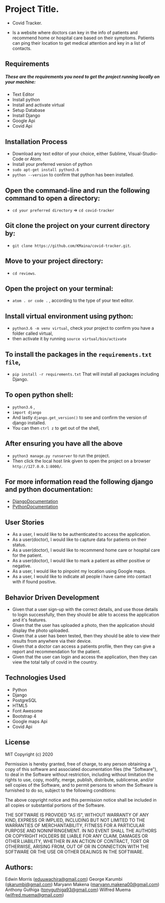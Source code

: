 # Project Title.
 * Covid Tracker.

* Is a website where doctors can key in the info of patients and recommend home or hospital care
  based on their symptoms. 
  Patients can ping their location to get medical attention and key in a list of contacts. 


## Requirements
##### These are the requirements you need to get the project running locally on your machine:
  * Text Editor
  * Install python
  * Install and activate virtual
  * Setup Database
  * Install Django
  * Google Api
  * Covid Api
  
## Installation Process
 * Download any text editor of your choice, either Sublime, Visual-Studio-Code or Atom.
 * Install your preferred version of python
 * ```sudo apt-get install python3.6```
 * ```python --version``` to confirm that python has been installed.
## Open the command-line and run the following command to open a directory:
  * ```cd your preferred directory``` => ```cd covid-tracker```
## Git clone the project on your current directory by:
  * ```git clone https://github.com/KMaina/covid-tracker.git```.
## Move to your project directory:
 * ```cd reviews```.
## Open the project on your terminal:
  * ```atom . or code .``` , according to the type of your text editor.
## Install virtual environment using python:
  * ```python3.6 -m venv virtual```, check your project to confirm you have a folder called virtual,
  * then activate it by running ```source virtual/bin/activate```
## To install the packages in the ```requirements.txt file```,
  * ```pip install -r requirements.txt```  That will install all packages including Django.
## To open python shell:
  * ```python3.6``` ,
  * ```import django```
  * And lastly ```django.get_version()``` to see and confirm the version of django installed.
  * You can then ```ctrl z``` to get out of the shell,
## After ensuring you have all the above
  * ```python3 manage.py runserver``` to run the project.
  * Then click the local host link given to open the project on a browser ```http://127.0.0.1:8000/```.


## For more information read the following django and python documentation:
  * [DjangoDocumentation](https://docs.djangoproject.com/en/1.11/intro/install/)
  * [PythonDocumentation](https://www.python.org/doc/)

## User Stories
* As a user, I would like to be authenticated to access the application.
* As a user(doctor), I would like to capture data for patients on their status.
* As a user(doctor), I would like to recommend home care or hospital care for the patient.
* As a user(doctor), I would like to mark a patient as either positive or negative.
* As a user, I would like to pinpoint my location using Google maps.
* As a user, I would like to indicate all people i have came into contact with if found positive.


## Behavior Driven Development
* Given that a user sign-up with the correct details, and use those details to login successfully, then they should be able to access the application and it's features.
* Given that the user has uploaded a photo, then the application should display the photo uploaded.
* Given that a user has been tested, then they should be able to view their results from anywhere via their device.
* Given that a doctor can access a patients profile, then they can give a report and recommendation for the patient.
* Given that the user can login and access the application, then they can view the total tally of covid in the country.



## Technologies Used
* Python
* Django
* PostgreSQL
* HTML5
* Font Awesome
* Bootstrap 4
* Google maps Api
* Covid Api


## License
MIT Copyright (c) 2020 

Permission is hereby granted, free of charge, to any person obtaining a copy
of this software and associated documentation files (the "Software"), to deal
in the Software without restriction, including without limitation the rights
to use, copy, modify, merge, publish, distribute, sublicense, and/or sell
copies of the Software, and to permit persons to whom the Software is
furnished to do so, subject to the following conditions:

The above copyright notice and this permission notice shall be included in all
copies or substantial portions of the Software.

THE SOFTWARE IS PROVIDED "AS IS", WITHOUT WARRANTY OF ANY KIND, EXPRESS OR
IMPLIED, INCLUDING BUT NOT LIMITED TO THE WARRANTIES OF MERCHANTABILITY,
FITNESS FOR A PARTICULAR PURPOSE AND NONINFRINGEMENT. IN NO EVENT SHALL THE
AUTHORS OR COPYRIGHT HOLDERS BE LIABLE FOR ANY CLAIM, DAMAGES OR OTHER
LIABILITY, WHETHER IN AN ACTION OF CONTRACT, TORT OR OTHERWISE, ARISING FROM,
OUT OF OR IN CONNECTION WITH THE SOFTWARE OR THE USE OR OTHER DEALINGS IN THE
SOFTWARE.

## Authors:

Edwin Morris (eduuwachira@gmail.com)
George Karumbi (gkarumbi@gmail.com)
Maryann Makena (maryann.makena00@gmail.com)
Anthony Guthiga (tonyguthiga93@gmail.com)
Wilfred Muema (wilfred.muema@gmail.com)
